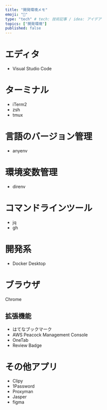 ```yaml
---
title: "開発環境メモ"
emoji: "👏"
type: "tech" # tech: 技術記事 / idea: アイデア
topics: ["開発環境"]
published: false
---
```

# エディタ
- Visual Studio Code

# ターミナル
- iTerm2
- zsh
- tmux

# 言語のバージョン管理
- anyenv

# 環境変数管理
- direnv

# コマンドラインツール
- jq
- gh

# 開発系
- Docker Desktop

# ブラウザ
Chrome

## 拡張機能
- はてなブックマーク
- AWS Peacock Management Console
- OneTab
- Review Badge

# その他アプリ
- Clipy
- 1Password
- Proxyman
- Jasper
- figma

